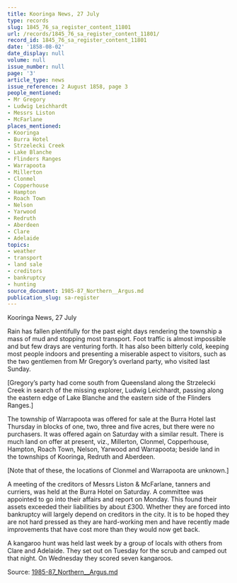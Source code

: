 ```yaml
---
title: Kooringa News, 27 July
type: records
slug: 1845_76_sa_register_content_11801
url: /records/1845_76_sa_register_content_11801/
record_id: 1845_76_sa_register_content_11801
date: '1858-08-02'
date_display: null
volume: null
issue_number: null
page: '3'
article_type: news
issue_reference: 2 August 1858, page 3
people_mentioned:
- Mr Gregory
- Ludwig Leichhardt
- Messrs Liston
- McFarlane
places_mentioned:
- Kooringa
- Burra Hotel
- Strzelecki Creek
- Lake Blanche
- Flinders Ranges
- Warrapoota
- Millerton
- Clonmel
- Copperhouse
- Hampton
- Roach Town
- Nelson
- Yarwood
- Redruth
- Aberdeen
- Clare
- Adelaide
topics:
- weather
- transport
- land sale
- creditors
- bankruptcy
- hunting
source_document: 1985-87_Northern__Argus.md
publication_slug: sa-register
---
```


Kooringa News, 27 July

Rain has fallen plentifully for the past eight days rendering the township a mass of mud and stopping most transport.  Foot traffic is almost impossible and but few drays are venturing forth.  It has also been bitterly cold, keeping most people indoors and presenting a miserable aspect to visitors, such as the two gentlemen from Mr Gregory’s overland party, who visited last Sunday.

[Gregory’s party had come south from Queensland along the Strzelecki Creek in search of the missing explorer, Ludwig Leichhardt, passing along the eastern edge of Lake Blanche and the eastern side of the Flinders Ranges.]

The township of Warrapoota was offered for sale at the Burra Hotel last Thursday in blocks of one, two, three and five acres, but there were no purchasers.  It was offered again on Saturday with a similar result.  There is much land on offer at present, viz., Millerton, Clonmel, Copperhouse, Hampton, Roach Town, Nelson, Yarwood and Warrapoota; beside land in the townships of Kooringa, Redruth and Aberdeen.

[Note that of these, the locations of Clonmel and Warrapoota are unknown.]

A meeting of the creditors of Messrs Liston & McFarlane, tanners and curriers, was held at the Burra Hotel on Saturday.  A committee was appointed to go into their affairs and report on Monday.  This found their assets exceeded their liabilities by about £300.  Whether they are forced into bankruptcy will largely depend on creditors in the city.  It is to be hoped they are not hard pressed as they are hard-working men and have recently made improvements that have cost more than they would now get back.

A kangaroo hunt was held last week by a group of locals with others from Clare and Adelaide.  They set out on Tuesday for the scrub and camped out that night.  On Wednesday they scored seven kangaroos.

Source: [1985-87_Northern__Argus.md](/downloads/markdown/1985-87_Northern__Argus.md)
